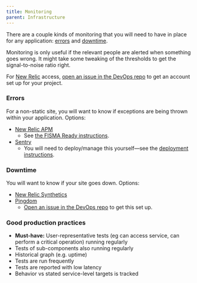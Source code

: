 ```yaml
---
title: Monitoring
parent: Infrastructure
---
```


There are a couple kinds of monitoring that you will need to have in place for any application: [errors](#errors) and [downtime](#downtime).

Monitoring is only useful if the relevant people are alerted when something goes wrong. It might take some tweaking of the thresholds to get the signal-to-noise ratio right.

For [New Relic](https://newrelic.com) access, [open an issue in the DevOps repo](https://github.com/18F/DevOps/issues/new?title=New+Relic+account+for+%3Cname%3E) to get an account set up for your project.

### Errors

For a non-static site, you will want to know if exceptions are being thrown within your application. Options:

* [New Relic APM](http://newrelic.com/application-monitoring)
    * See [the FISMA Ready instructions](https://github.com/fisma-ready/new-relic).
* [Sentry](https://getsentry.com/)
    * You will need to deploy/manage this yourself—see the [deployment instructions](https://github.com/18F/how-to-deploy/blob/master/sentry/README.md).

### Downtime

You will want to know if your site goes down. Options:

* [New Relic Synthetics](http://newrelic.com/synthetics)
* [Pingdom](https://www.pingdom.com/)
    * [Open an issue in the DevOps repo](https://github.com/18F/DevOps/issues/new?title=set+up+Pingdom+for+%3Cproject%3E) to get this set up.

### Good production practices

- **Must-have:** User-representative tests (eg can access service, can perform a critical operation) running regularly
- Tests of sub-components also running regularly
- Historical graph (e.g. uptime)
- Tests are run frequently
- Tests are reported with low latency
- Behavior vs stated service-level targets is tracked
